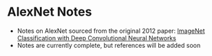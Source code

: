 # AlexNet Notes

- Notes on AlexNet sourced from the original 2012 paper: [ImageNet Classification with Deep Convolutional Neural Networks](https://papers.nips.cc/paper/4824-imagenet-classification-with-deep-convolutional-neural-networks.pdf)
- Notes are currently complete, but references will be added soon

